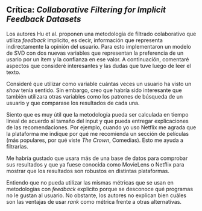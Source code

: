 ## Crítica: *Collaborative Filtering for Implicit Feedback Datasets*

Los autores Hu et al. proponen una metodología de filtrado colaborativo que utiliza *feedback* implícito, es decir, información que representa indirectamente la opinión del usuario. Para esto implementaron un modelo de SVD con dos nuevas variables que representan la preferencia de un usario por un ítem y la confianza en ese valor. A continuación, comentaré aspectos que consideré interesantes y las dudas que tuve luego de leer el texto.

Consideré que utilizar como variable cuántas veces un usuario ha visto un *show* tenía sentido. Sin embargo, creo que habría sido interesante que también utilizara otras variables como los patrones de búsqueda de un usuario y que comparase los resultados de cada una. 

Siento que es muy útil que la metodología pueda ser calculada en tiempo lineal de acuerdo al tamaño del input y que pueda entregar explicaciones de las recomendaciones. Por ejemplo, cuando yo uso Netflix me agrada que la plataforma me indique por qué me recomienda un sección de películas (más populares, por qué viste *The Crown*, Comedias). Esto me ayuda a filtrarlas. 

Me habría gustado que usara más de una base de datos para comprobar sus resultados y que ya fuese conocida como MovieLens o Netflix para mostrar que los resultados son robustos en distintas plataformas. 

Entiendo que no pueda utilizar las mismas métricas que se usan en metodologías con *feedback* explicíto porque se desconoce qué    programas no le gustan al usuario. No obstante, los autores no explican bien cuáles son las ventajas de usar *rank* como métrica frente a otras alternativas. 



